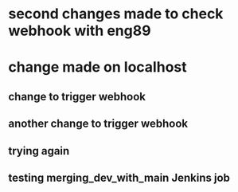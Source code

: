 # second changes made to check webhook with eng89
# change made on localhost 
## change to trigger webhook
## another change to trigger webhook
## trying again
## testing merging_dev_with_main Jenkins job
